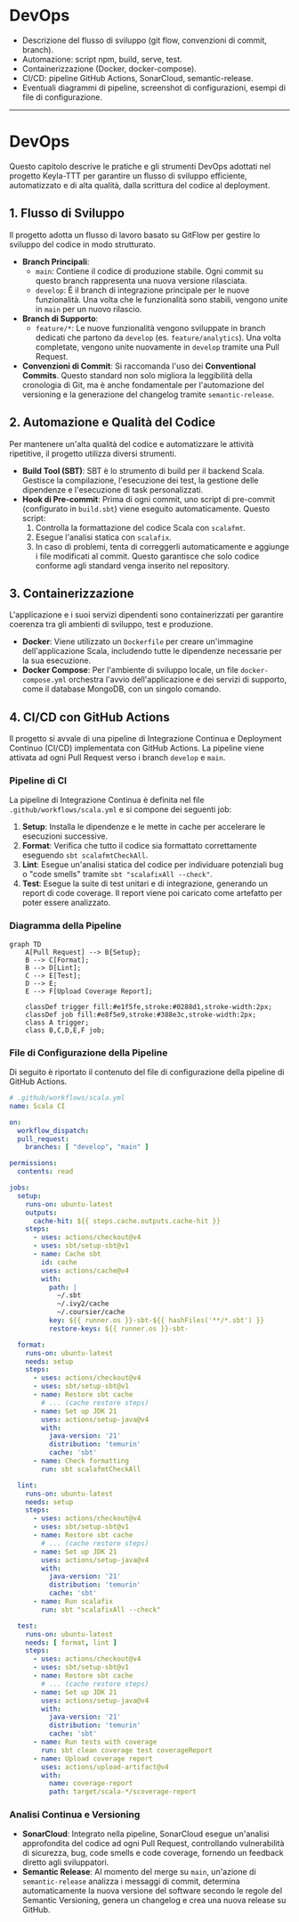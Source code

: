 # DevOps
- Descrizione del flusso di sviluppo (git flow, convenzioni di commit, branch).
- Automazione: script npm, build, serve, test.
- Containerizzazione (Docker, docker-compose).
- CI/CD: pipeline GitHub Actions, SonarCloud, semantic-release.
- Eventuali diagrammi di pipeline, screenshot di configurazioni, esempi di file di configurazione.

---
# DevOps

Questo capitolo descrive le pratiche e gli strumenti DevOps adottati nel progetto Keyla-TTT per garantire un flusso di sviluppo efficiente, automatizzato e di alta qualità, dalla scrittura del codice al deployment.

## 1. Flusso di Sviluppo

Il progetto adotta un flusso di lavoro basato su GitFlow per gestire lo sviluppo del codice in modo strutturato.

-   **Branch Principali**:
    -   `main`: Contiene il codice di produzione stabile. Ogni commit su questo branch rappresenta una nuova versione rilasciata.
    -   `develop`: È il branch di integrazione principale per le nuove funzionalità. Una volta che le funzionalità sono stabili, vengono unite in `main` per un nuovo rilascio.
-   **Branch di Supporto**:
    -   `feature/*`: Le nuove funzionalità vengono sviluppate in branch dedicati che partono da `develop` (es. `feature/analytics`). Una volta completate, vengono unite nuovamente in `develop` tramite una Pull Request.
-   **Convenzioni di Commit**: Si raccomanda l'uso dei **Conventional Commits**. Questo standard non solo migliora la leggibilità della cronologia di Git, ma è anche fondamentale per l'automazione del versioning e la generazione del changelog tramite `semantic-release`.

## 2. Automazione e Qualità del Codice

Per mantenere un'alta qualità del codice e automatizzare le attività ripetitive, il progetto utilizza diversi strumenti.

-   **Build Tool (SBT)**: SBT è lo strumento di build per il backend Scala. Gestisce la compilazione, l'esecuzione dei test, la gestione delle dipendenze e l'esecuzione di task personalizzati.
-   **Hook di Pre-commit**: Prima di ogni commit, uno script di pre-commit (configurato in `build.sbt`) viene eseguito automaticamente. Questo script:
    1.  Controlla la formattazione del codice Scala con `scalafmt`.
    2.  Esegue l'analisi statica con `scalafix`.
    3.  In caso di problemi, tenta di correggerli automaticamente e aggiunge i file modificati al commit. Questo garantisce che solo codice conforme agli standard venga inserito nel repository.

## 3. Containerizzazione

L'applicazione e i suoi servizi dipendenti sono containerizzati per garantire coerenza tra gli ambienti di sviluppo, test e produzione.

-   **Docker**: Viene utilizzato un `Dockerfile` per creare un'immagine dell'applicazione Scala, includendo tutte le dipendenze necessarie per la sua esecuzione.
-   **Docker Compose**: Per l'ambiente di sviluppo locale, un file `docker-compose.yml` orchestra l'avvio dell'applicazione e dei servizi di supporto, come il database MongoDB, con un singolo comando.

## 4. CI/CD con GitHub Actions

Il progetto si avvale di una pipeline di Integrazione Continua e Deployment Continuo (CI/CD) implementata con GitHub Actions. La pipeline viene attivata ad ogni Pull Request verso i branch `develop` e `main`.

### Pipeline di CI

La pipeline di Integrazione Continua è definita nel file `.github/workflows/scala.yml` e si compone dei seguenti job:

1.  **Setup**: Installa le dipendenze e le mette in cache per accelerare le esecuzioni successive.
2.  **Format**: Verifica che tutto il codice sia formattato correttamente eseguendo `sbt scalafmtCheckAll`.
3.  **Lint**: Esegue un'analisi statica del codice per individuare potenziali bug o "code smells" tramite `sbt "scalafixAll --check"`.
4.  **Test**: Esegue la suite di test unitari e di integrazione, generando un report di code coverage. Il report viene poi caricato come artefatto per poter essere analizzato.

### Diagramma della Pipeline

```mermaid
graph TD
    A[Pull Request] --> B{Setup};
    B --> C[Format];
    B --> D[Lint];
    C --> E[Test];
    D --> E;
    E --> F[Upload Coverage Report];

    classDef trigger fill:#e1f5fe,stroke:#0288d1,stroke-width:2px;
    classDef job fill:#e8f5e9,stroke:#388e3c,stroke-width:2px;
    class A trigger;
    class B,C,D,E,F job;
```

### File di Configurazione della Pipeline

Di seguito è riportato il contenuto del file di configurazione della pipeline di GitHub Actions.

```yaml
# .github/workflows/scala.yml
name: Scala CI

on:
  workflow_dispatch:
  pull_request:
    branches: [ "develop", "main" ]

permissions:
  contents: read

jobs:
  setup:
    runs-on: ubuntu-latest
    outputs:
      cache-hit: ${{ steps.cache.outputs.cache-hit }}
    steps:
      - uses: actions/checkout@v4
      - uses: sbt/setup-sbt@v1
      - name: Cache sbt
        id: cache
        uses: actions/cache@v4
        with:
          path: |
            ~/.sbt
            ~/.ivy2/cache
            ~/.coursier/cache
          key: ${{ runner.os }}-sbt-${{ hashFiles('**/*.sbt') }}
          restore-keys: ${{ runner.os }}-sbt-

  format:
    runs-on: ubuntu-latest
    needs: setup
    steps:
      - uses: actions/checkout@v4
      - uses: sbt/setup-sbt@v1
      - name: Restore sbt cache
        # ... (cache restore steps)
      - name: Set up JDK 21
        uses: actions/setup-java@v4
        with:
          java-version: '21'
          distribution: 'temurin'
          cache: 'sbt'
      - name: Check formatting
        run: sbt scalafmtCheckAll

  lint:
    runs-on: ubuntu-latest
    needs: setup
    steps:
      - uses: actions/checkout@v4
      - uses: sbt/setup-sbt@v1
      - name: Restore sbt cache
        # ... (cache restore steps)
      - name: Set up JDK 21
        uses: actions/setup-java@v4
        with:
          java-version: '21'
          distribution: 'temurin'
          cache: 'sbt'
      - name: Run scalafix
        run: sbt "scalafixAll --check"

  test:
    runs-on: ubuntu-latest
    needs: [ format, lint ]
    steps:
      - uses: actions/checkout@v4
      - uses: sbt/setup-sbt@v1
      - name: Restore sbt cache
        # ... (cache restore steps)
      - name: Set up JDK 21
        uses: actions/setup-java@v4
        with:
          java-version: '21'
          distribution: 'temurin'
          cache: 'sbt'
      - name: Run tests with coverage
        run: sbt clean coverage test coverageReport
      - name: Upload coverage report
        uses: actions/upload-artifact@v4
        with:
          name: coverage-report
          path: target/scala-*/scoverage-report
```

### Analisi Continua e Versioning

-   **SonarCloud**: Integrato nella pipeline, SonarCloud esegue un'analisi approfondita del codice ad ogni Pull Request, controllando vulnerabilità di sicurezza, bug, code smells e code coverage, fornendo un feedback diretto agli sviluppatori.
-   **Semantic Release**: Al momento del merge su `main`, un'azione di `semantic-release` analizza i messaggi di commit, determina automaticamente la nuova versione del software secondo le regole del Semantic Versioning, genera un changelog e crea una nuova release su GitHub.